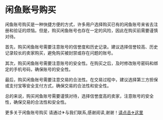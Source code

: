 # 闲鱼账号购买

闲鱼账号购买是一种快捷方便的方式，许多用户选择购买已有的闲鱼账号来省去注册和验证的烦恼。但是，购买闲鱼账号也存在一定的风险，因此在购买前需要谨慎对待。

首先，购买闲鱼账号需要注意账号的信誉度和历史记录。建议选择信誉较高、历史记录较长的卖家购买，避免购买被封禁或存在问题的账号。

其次，购买闲鱼账号需要注意账号的安全性。在购买之后，及时修改账号密码和绑定的手机号码，确保账号的安全性。

最后，购买闲鱼账号需要注意交易的合法性。在交易过程中，建议选择第三方担保或支付宝等安全支付方式，确保交易的合法性和安全性。

总的来说，购买闲鱼账号需要谨慎对待，选择信誉度高的卖家，注意账号的安全性，确保交易的合法性和安全性。

更多关于闲鱼账号购买 请通过✈与我们联系,感谢阅读,谢谢！[请点击✈这里](https://t.me/lm66bot)